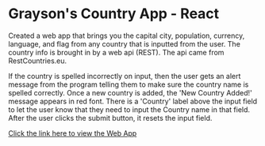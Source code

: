 # Grayson's Country App - React

Created a web app that brings you the capital city, population, currency, language, and flag from any country that is inputted from the user. The country info is brought in by a web api (REST). The api came from RestCountries.eu.

If the country is spelled incorrectly on input, then the user gets an alert message from the program telling them to make sure the country name is spelled correctly. Once a new country is added, the 'New Country Added!' message appears in red font. There is a 'Country' label above the input field to let the user know that they need to input the Country name in that field. After the user clicks the submit button, it resets the input field.

[Click the link here to view the Web App](https://graygillis.github.io/country-app-react)
